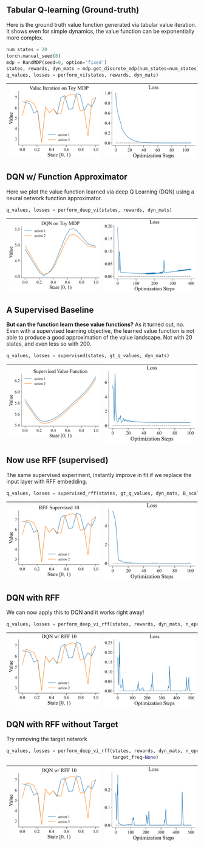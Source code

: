 
## Tabular Q-learning (Ground-truth)

Here is the ground truth value function generated via tabular
value iteration. It shows even for simple dynamics, the value
function can be exponentially more complex.

```python
num_states = 20
torch.manual_seed(0)
mdp = RandMDP(seed=0, option='fixed')
states, rewards, dyn_mats = mdp.get_discrete_mdp(num_states=num_states)
q_values, losses = perform_vi(states, rewards, dyn_mats)
```
| <img style="align-self:center; zoom:0.3;" src="value_iteration/value_iteration.png?ts=330374" image="None" styles="{'margin': '0.5em'}" width="None" height="None" dpi="300"/> | <img style="align-self:center; zoom:0.3;" src="value_iteration/value_iteration_loss.png?ts=885452" image="None" styles="{'margin': '0.5em'}" width="None" height="None" dpi="300"/> |
|:------------------------------------------------------------------------------------------------------------------------------------------------------------------------------:|:-----------------------------------------------------------------------------------------------------------------------------------------------------------------------------------:|


## DQN w/ Function Approximator

Here we plot the value function learned via deep Q Learning 
(DQN) using a neural network function approximator.

```python
q_values, losses = perform_deep_vi(states, rewards, dyn_mats)
```
| <img style="align-self:center; zoom:0.3;" src="value_iteration/dqn.png?ts=736278" image="None" styles="{'margin': '0.5em'}" width="None" height="None" dpi="300"/> | <img style="align-self:center; zoom:0.3;" src="value_iteration/dqn_loss.png?ts=447630" image="None" styles="{'margin': '0.5em'}" width="None" height="None" dpi="300"/> |
|:------------------------------------------------------------------------------------------------------------------------------------------------------------------:|:-----------------------------------------------------------------------------------------------------------------------------------------------------------------------:|


## A Supervised Baseline

**But can the function learn these value functions?** As it turned out, no.
Even with a supervised learning objective, the learned value function is
not able to produce a good approximation of the value landscape. Not
with 20 states, and even less so with 200.

```python
q_values, losses = supervised(states, gt_q_values, dyn_mats)
```
| <img style="align-self:center; zoom:0.3;" src="value_iteration/supervised.png?ts=382994" image="None" styles="{'margin': '0.5em'}" width="None" height="None" dpi="300"/> | <img style="align-self:center; zoom:0.3;" src="value_iteration/supervised_loss.png?ts=832970" image="None" styles="{'margin': '0.5em'}" width="None" height="None" dpi="300"/> |
|:-------------------------------------------------------------------------------------------------------------------------------------------------------------------------:|:------------------------------------------------------------------------------------------------------------------------------------------------------------------------------:|


## Now use RFF (supervised)

The same supervised experiment, instantly improve in fit if we 
replace the input layer with RFF embedding.

```python
q_values, losses = supervised_rff(states, gt_q_values, dyn_mats, B_scale=10)
```
| <img style="align-self:center; zoom:0.3;" src="value_iteration/supervised_over_param.png?ts=826609" image="None" styles="{'margin': '0.5em'}" width="None" height="None" dpi="300"/> | <img style="align-self:center; zoom:0.3;" src="value_iteration/supervised_over_param_loss.png?ts=473657" image="None" styles="{'margin': '0.5em'}" width="None" height="None" dpi="300"/> |
|:------------------------------------------------------------------------------------------------------------------------------------------------------------------------------------:|:-----------------------------------------------------------------------------------------------------------------------------------------------------------------------------------------:|


## DQN with RFF 

We can now apply this to DQN and it works right away!

```python
q_values, losses = perform_deep_vi_rff(states, rewards, dyn_mats, n_epochs=500, B_scale=10)
```
| <img style="align-self:center; zoom:0.3;" src="value_iteration/dqn_over_param.png?ts=089987" image="None" styles="{'margin': '0.5em'}" width="None" height="None" dpi="300"/> | <img style="align-self:center; zoom:0.3;" src="value_iteration/dqn_over_param_loss.png?ts=642478" image="None" styles="{'margin': '0.5em'}" width="None" height="None" dpi="300"/> |
|:-----------------------------------------------------------------------------------------------------------------------------------------------------------------------------:|:----------------------------------------------------------------------------------------------------------------------------------------------------------------------------------:|


## DQN with RFF without Target

Try removing the target network

```python
q_values, losses = perform_deep_vi_rff(states, rewards, dyn_mats, n_epochs=500, B_scale=10,
                                       target_freq=None)
```
| <img style="align-self:center; zoom:0.3;" src="value_iteration/dqn_over_param_no_target.png?ts=670431" image="None" styles="{'margin': '0.5em'}" width="None" height="None" dpi="300"/> | <img style="align-self:center; zoom:0.3;" src="value_iteration/dqn_over_param_no_target_loss.png?ts=124857" image="None" styles="{'margin': '0.5em'}" width="None" height="None" dpi="300"/> |
|:---------------------------------------------------------------------------------------------------------------------------------------------------------------------------------------:|:--------------------------------------------------------------------------------------------------------------------------------------------------------------------------------------------:|
